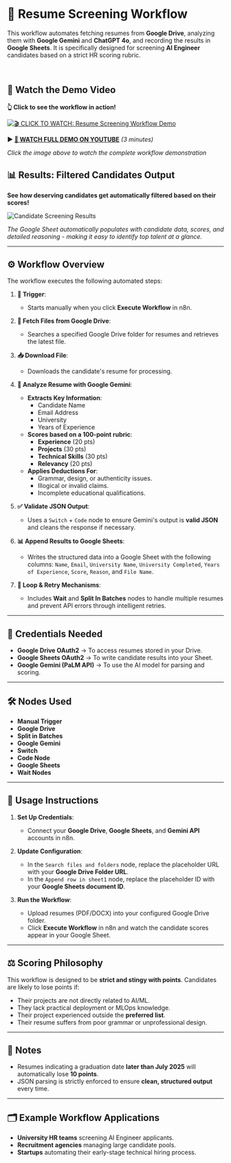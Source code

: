 # 📄 Resume Screening Workflow 

This workflow automates fetching resumes from **Google Drive**, analyzing them with **Google Gemini** and **ChatGPT 4o**, and recording the results in **Google Sheets**. It is specifically designed for screening **AI Engineer** candidates based on a strict HR scoring rubric.

<br>

## 🎥 Watch the Demo Video

**👆 Click to see the workflow in action!**

[![🎬 CLICK TO WATCH: Resume Screening Workflow Demo](https://drive.google.com/uc?export=view&id=1HhEIx13JS3q4pi79Jc3XwqSc51qS7Do4)](https://www.youtube.com/watch?v=1QE4AMowVls)

**▶️ [🎥 WATCH FULL DEMO ON YOUTUBE](https://www.youtube.com/watch?v=1QE4AMowVls)** *(3 minutes)*

*Click the image above to watch the complete workflow demonstration*

## 📊 Results: Filtered Candidates Output

**See how deserving candidates get automatically filtered based on their scores!**

![Candidate Screening Results](https://drive.google.com/uc?export=view&id=1lrt4ortJM7xM-N9VQbIduQeO943rt0-K)

*The Google Sheet automatically populates with candidate data, scores, and detailed reasoning - making it easy to identify top talent at a glance.*

-----

## ⚙️ Workflow Overview

The workflow executes the following automated steps:

1. **🚀 Trigger**:
   - Starts manually when you click **Execute Workflow** in n8n.

2. **📂 Fetch Files from Google Drive**:
   - Searches a specified Google Drive folder for resumes and retrieves the latest file.

3. **📥 Download File**:
   - Downloads the candidate's resume for processing.

4. **🧠 Analyze Resume with Google Gemini**:
   - **Extracts Key Information**:
     - Candidate Name
     - Email Address
     - University
     - Years of Experience
   - **Scores based on a 100-point rubric**:
     - **Experience** (20 pts)
     - **Projects** (30 pts)
     - **Technical Skills** (30 pts)
     - **Relevancy** (20 pts)
   - **Applies Deductions For**:
     - Grammar, design, or authenticity issues.
     - Illogical or invalid claims.
     - Incomplete educational qualifications.

5. **✅ Validate JSON Output**:
   - Uses a `Switch` + `Code` node to ensure Gemini's output is **valid JSON** and cleans the response if necessary.

6. **📊 Append Results to Google Sheets**:
   - Writes the structured data into a Google Sheet with the following columns: `Name`, `Email`, `University Name`, `University Completed`, `Years of Experience`, `Score`, `Reason`, and `File Name`.

7. **🔄 Loop & Retry Mechanisms**:
   - Includes **Wait** and **Split In Batches** nodes to handle multiple resumes and prevent API errors through intelligent retries.

-----

## 🔑 Credentials Needed

- **Google Drive OAuth2** → To access resumes stored in your Drive.
- **Google Sheets OAuth2** → To write candidate results into your Sheet.
- **Google Gemini (PaLM API)** → To use the AI model for parsing and scoring.

-----

## 🛠️ Nodes Used

- **Manual Trigger**
- **Google Drive**
- **Split in Batches**
- **Google Gemini**
- **Switch**
- **Code Node**
- **Google Sheets**
- **Wait Nodes**

-----

## 🚀 Usage Instructions

1. **Set Up Credentials**:
   - Connect your **Google Drive**, **Google Sheets**, and **Gemini API** accounts in n8n.

2. **Update Configuration**:
   - In the `Search files and folders` node, replace the placeholder URL with your **Google Drive Folder URL**.
   - In the `Append row in sheet1` node, replace the placeholder ID with your **Google Sheets document ID**.

3. **Run the Workflow**:
   - Upload resumes (PDF/DOCX) into your configured Google Drive folder.
   - Click **Execute Workflow** in n8n and watch the candidate scores appear in your Google Sheet.

-----

## ⚖️ Scoring Philosophy

This workflow is designed to be **strict and stingy with points**. Candidates are likely to lose points if:

- Their projects are not directly related to AI/ML.
- They lack practical deployment or MLOps knowledge.
- Their project experienced outside the **preferred list**.
- Their resume suffers from poor grammar or unprofessional design.

-----

## 📌 Notes

- Resumes indicating a graduation date **later than July 2025** will automatically lose **10 points**.
- JSON parsing is strictly enforced to ensure **clean, structured output** every time.

-----

## 🗂️ Example Workflow Applications

- **University HR teams** screening AI Engineer applicants.
- **Recruitment agencies** managing large candidate pools.
- **Startups** automating their early-stage technical hiring process.

